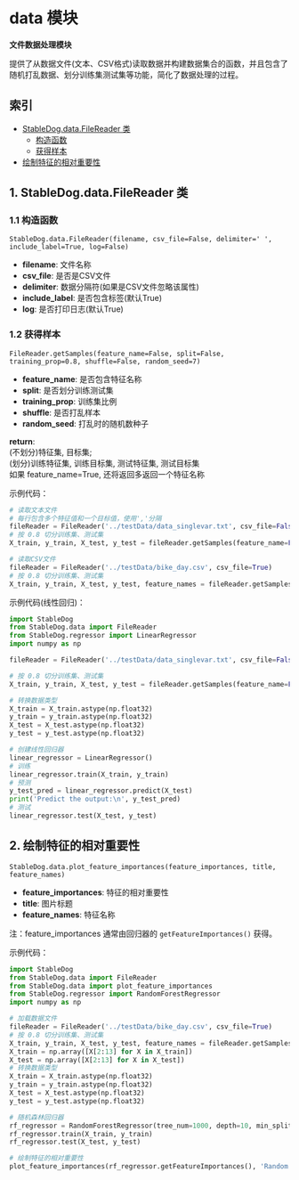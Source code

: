 # data 模块

**文件数据处理模块**

提供了从数据文件(文本、CSV格式)读取数据并构建数据集合的函数，并且包含了随机打乱数据、划分训练集测试集等功能，简化了数据处理的过程。

## 索引

- [StableDog.data.FileReader 类](#1-stabledogdatafilereader-类)
  - [构造函数](#11-构造函数)
  - [获得样本](#12-获得样本)
- [绘制特征的相对重要性](#2-绘制特征的相对重要性)

## 1. StableDog.data.FileReader 类

### 1.1 构造函数

```
StableDog.data.FileReader(filename, csv_file=False, delimiter=' ', include_label=True, log=False)
```

- **filename**: 文件名称
- **csv_file**: 是否是CSV文件
- **delimiter**: 数据分隔符(如果是CSV文件忽略该属性)
- **include_label**: 是否包含标签(默认True)
- **log**: 是否打印日志(默认True)

### 1.2 获得样本

```
FileReader.getSamples(feature_name=False, split=False, training_prop=0.8, shuffle=False, random_seed=7)
```

- **feature_name**: 是否包含特征名称
- **split**: 是否划分训练测试集
- **training_prop**: 训练集比例
- **shuffle**: 是否打乱样本
- **random_seed**: 打乱时的随机数种子

**return**:   
(不划分)特征集, 目标集;  
(划分)训练特征集, 训练目标集, 测试特征集, 测试目标集  
如果 feature_name=True, 还将返回多返回一个特征名称

示例代码：

```python
# 读取文本文件
# 每行包含多个特征值和一个目标值，使用','分隔
fileReader = FileReader('../testData/data_singlevar.txt', csv_file=False, delimiter=',')
# 按 0.8 切分训练集、测试集
X_train, y_train, X_test, y_test = fileReader.getSamples(feature_name=False, split=True, training_prop=0.8)

# 读取CSV文件
fileReader = FileReader('../testData/bike_day.csv', csv_file=True)
# 按 0.8 切分训练集、测试集
X_train, y_train, X_test, y_test, feature_names = fileReader.getSamples(feature_name=True, split=True, training_prop=0.8, shuffle=True, random_seed=7)
```

示例代码(线性回归)：

```python
import StableDog
from StableDog.data import FileReader
from StableDog.regressor import LinearRegressor
import numpy as np

fileReader = FileReader('../testData/data_singlevar.txt', csv_file=False, delimiter=',')

# 按 0.8 切分训练集、测试集
X_train, y_train, X_test, y_test = fileReader.getSamples(feature_name=False, split=True, training_prop=0.8)

# 转换数据类型
X_train = X_train.astype(np.float32)
y_train = y_train.astype(np.float32)
X_test = X_test.astype(np.float32)
y_test = y_test.astype(np.float32)

# 创建线性回归器
linear_regressor = LinearRegressor()
# 训练
linear_regressor.train(X_train, y_train)
# 预测
y_test_pred = linear_regressor.predict(X_test)
print('Predict the output:\n', y_test_pred)
# 测试
linear_regressor.test(X_test, y_test)
```

## 2. 绘制特征的相对重要性

```
StableDog.data.plot_feature_importances(feature_importances, title, feature_names)
```

- **feature_importances**: 特征的相对重要性
- **title**: 图片标题
- **feature_names**: 特征名称

注：feature_importances 通常由回归器的 `getFeatureImportances()` 获得。

示例代码：

```python
import StableDog
from StableDog.data import FileReader
from StableDog.data import plot_feature_importances
from StableDog.regressor import RandomForestRegressor
import numpy as np

# 加载数据文件
fileReader = FileReader('../testData/bike_day.csv', csv_file=True)
# 按 0.8 切分训练集、测试集
X_train, y_train, X_test, y_test, feature_names = fileReader.getSamples(feature_name=True, split=True, training_prop=0.8, shuffle=True, random_seed=7)
X_train = np.array([X[2:13] for X in X_train])
X_test = np.array([X[2:13] for X in X_test])
# 转换数据类型
X_train = X_train.astype(np.float32)
y_train = y_train.astype(np.float32)
X_test = X_test.astype(np.float32)
y_test = y_test.astype(np.float32)

# 随机森林回归器
rf_regressor = RandomForestRegressor(tree_num=1000, depth=10, min_split=2)
rf_regressor.train(X_train, y_train)
rf_regressor.test(X_test, y_test)

# 绘制特征的相对重要性
plot_feature_importances(rf_regressor.getFeatureImportances(), 'Random Forest regressor', feature_names)
```

